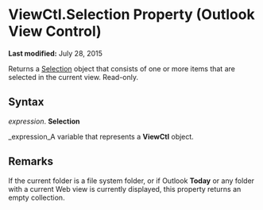 
# ViewCtl.Selection Property (Outlook View Control)

 **Last modified:** July 28, 2015

Returns a  [Selection](0b06a3ce-0445-db8f-e6e8-bb7bd469c50f.md) object that consists of one or more items that are selected in the current view. Read-only.

## Syntax

 _expression_. **Selection**

 _expression_A variable that represents a  **ViewCtl** object.


## Remarks

If the current folder is a file system folder, or if Outlook  **Today** or any folder with a current Web view is currently displayed, this property returns an empty collection.

